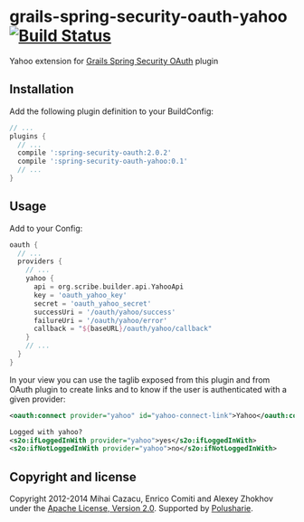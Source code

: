 grails-spring-security-oauth-yahoo [![Build Status](https://api.travis-ci.org/donbeave/grails-spring-security-oauth-yahoo.png?branch=master)](https://travis-ci.org/donbeave/grails-spring-security-oauth-yahoo)
====================================

Yahoo extension for [Grails Spring Security OAuth][spring-security-oauth-plugin] plugin

Installation
------------

Add the following plugin definition to your BuildConfig:
```groovy
// ...
plugins {
  // ...
  compile ':spring-security-oauth:2.0.2'
  compile ':spring-security-oauth-yahoo:0.1'
  // ...
}
```

Usage
-----

Add to your Config:
```groovy
oauth {
  // ...
  providers {
    // ...
    yahoo {
      api = org.scribe.builder.api.YahooApi
      key = 'oauth_yahoo_key'
      secret = 'oauth_yahoo_secret'
      successUri = '/oauth/yahoo/success'
      failureUri = '/oauth/yahoo/error'
      callback = "${baseURL}/oauth/yahoo/callback"
    }
    // ...
  }
}
```

In your view you can use the taglib exposed from this plugin and from OAuth plugin to create links and to know if the user is authenticated with a given provider:
```xml
<oauth:connect provider="yahoo" id="yahoo-connect-link">Yahoo</oauth:connect>

Logged with yahoo?
<s2o:ifLoggedInWith provider="yahoo">yes</s2o:ifLoggedInWith>
<s2o:ifNotLoggedInWith provider="yahoo">no</s2o:ifNotLoggedInWith>
```

Copyright and license
---------------------

Copyright 2012-2014 Mihai Cazacu, Enrico Comiti and Alexey Zhokhov under the [Apache License, Version 2.0](LICENSE). Supported by [Polusharie][polusharie].

[polusharie]: http://www.polusharie.com
[spring-security-oauth-plugin]: https://github.com/enr/grails-spring-security-oauth
